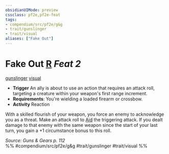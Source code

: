 ```yaml
---
obsidianUIMode: preview
cssclass: pf2e,pf2e-feat
tags:
- compendium/src/pf2e/g&g
- trait/gunslinger
- trait/visual
aliases: ["Fake Out"]
---
```

# Fake Out  [R](../../Rules/core-rulebook/chapter-9-playing-the-game.md#Actions "Reaction") *Feat 2*  
[gunslinger](../../Rules/traits/gunslinger-g-g.md)  [visual](../../Rules/traits/visual.md)  

- **Trigger** An ally is about to use an action that requires an attack roll, targeting a creature within your weapon's first range increment.
- **Requirements**: You're wielding a loaded firearm or crossbow.
- **Activity** Reaction

With a skilled flourish of your weapon, you force an enemy to acknowledge you as a threat. Make an attack roll to [Aid](../../Rules/actions/aid.md) the triggering attack. If you dealt damage to that enemy with the same weapon since the start of your last turn, you gain a +1 circumstance bonus to this roll.

*Source: Guns & Gears p. 112*  
%% #compendium/src/pf2e/g&g #trait/gunslinger #trait/visual %%